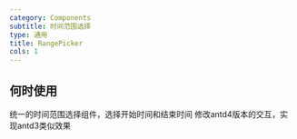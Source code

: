 ```yaml
---
category: Components
subtitle: 时间范围选择
type: 通用
title: RangePicker
cols: 1
---
```




## 何时使用
统一的时间范围选择组件，选择开始时间和结束时间
修改antd4版本的交互，实现antd3类似效果


